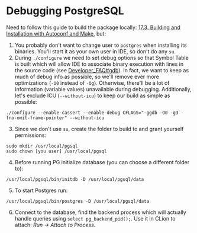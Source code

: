 # Debugging PostgreSQL

Need to follow this guide to build the package locally: 
[17.3. Building and Installation with Autoconf and Make](https://www.postgresql.org/docs/current/install-make.html), 
but:

1. You probably don't want to change user to `postgres` when installing its binaries. You'll start it as your own user
in IDE, so don't do any `su`.
2. During `./configure` we need to set debug options so that Symbol Table is built which will allow IDE to 
associate binary execution with lines in the source code (see [Developer_FAQ#gdb](https://wiki.postgresql.org/wiki/Developer_FAQ#gdb)).
In fact, we want to keep as much of debug info as possible, so we'll remove ever more optimizations (`-O0` instead of `-Og`).
Otherwise, there'll be a lot of information (variable values) unavailable during debugging. Additionally, let's exclude ICU (`--without-icu`) to keep our build as simple as possible:
```
./configure --enable-cassert --enable-debug CFLAGS="-ggdb -O0 -g3 -fno-omit-frame-pointer" --without-icu
```
3. Since we don't use `su`, create the folder to build to and grant yourself permissions:
```
sudo mkdir /usr/local/pgsql
sudo chown [you user] /usr/local/pgsql
```
4. Before running PG initialize database (you can choose a different folder to):
```
/usr/local/pgsql/bin/initdb -D /usr/local/pgsql/data
```

5. To start Postgres run:
```
/usr/local/pgsql/bin/postgres -D /usr/local/pgsql/data
```

6. Connect to the database, find the backend process which will actually handle queries using `select pg_backend_pid();`. Use it in CLion to attach: _Run -> Attach to Process_.